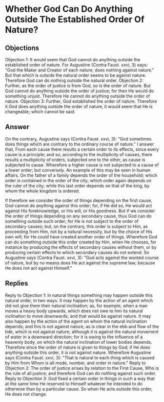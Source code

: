 # Whether God Can Do Anything Outside The Established Order Of Nature?
## Objections
Objection 1: It would seem that God cannot do anything outside the established order of nature. For Augustine (Contra Faust. xxvi, 3) says: "God the Maker and Creator of each nature, does nothing against nature." But that which is outside the natural order seems to be against nature. Therefore God can do nothing outside the natural order.
Objection 2: Further, as the order of justice is from God, so is the order of nature. But God cannot do anything outside the order of justice; for then He would do something unjust. Therefore He cannot do anything outside the order of nature.
Objection 3: Further, God established the order of nature. Therefore it God does anything outside the order of nature, it would seem that He is changeable; which cannot be said.
## Answer
On the contrary, Augustine says (Contra Faust. xxvi, 3): "God sometimes does things which are contrary to the ordinary course of nature."
I answer that, From each cause there results a certain order to its effects, since every cause is a principle; and so, according to the multiplicity of causes, there results a multiplicity of orders, subjected one to the other, as cause is subjected to cause. Wherefore a higher cause is not subjected to a cause of a lower order; but conversely. An example of this may be seen in human affairs. On the father of a family depends the order of the household; which order is contained in the order of the city; which order again depends on the ruler of the city; while this last order depends on that of the king, by whom the whole kingdom is ordered.

If therefore we consider the order of things depending on the first cause, God cannot do anything against this order; for, if He did so, He would act against His foreknowledge, or His will, or His goodness. But if we consider the order of things depending on any secondary cause, thus God can do something outside such order; for He is not subject to the order of secondary causes; but, on the contrary, this order is subject to Him, as proceeding from Him, not by a natural necessity, but by the choice of His own will; for He could have created another order of things. Wherefore God can do something outside this order created by Him, when He chooses, for instance by producing the effects of secondary causes without them, or by producing certain effects to which secondary causes do not extend. So Augustine says (Contra Faust. xxvi, 3): "God acts against the wonted course of nature, but by no means does He act against the supreme law; because He does not act against Himself."
## Replies
Reply to Objection 1: In natural things something may happen outside this natural order, in two ways. It may happen by the action of an agent which did not give them their natural inclination; as, for example, when a man moves a heavy body upwards, which does not owe to him its natural inclination to move downwards; and that would be against nature. It may also happen by the action of the agent on whom the natural inclination depends; and this is not against nature, as is clear in the ebb and flow of the tide, which is not against nature; although it is against the natural movement of water in a downward direction; for it is owing to the influence of a heavenly body, on which the natural inclination of lower bodies depends. Therefore since the order of nature is given to things by God; if He does anything outside this order, it is not against nature. Wherefore Augustine says (Contra Faust. xxvi, 3): "That is natural to each thing which is caused by Him from Whom is all mode, number, and order in nature."
Reply to Objection 2: The order of justice arises by relation to the First Cause, Who is the rule of all justice; and therefore God can do nothing against such order.
Reply to Objection 3: God fixed a certain order in things in such a way that at the same time He reserved to Himself whatever he intended to do otherwise than by a particular cause. So when He acts outside this order, He does not change.